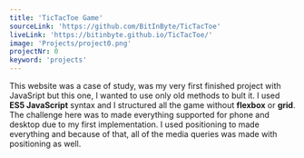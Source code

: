 ```yaml
---
title: 'TicTacToe Game'
sourceLink: 'https://github.com/BitInByte/TicTacToe'
liveLink: 'https://bitinbyte.github.io/TicTacToe/'
image: 'Projects/project0.png'
projectNr: 0
keyword: 'projects'
---
```


This website was a case of study, was my very first finished project with JavaSript but this one, I wanted to use only old methods to bult it. I used **ES5 JavaScript** syntax and I structured all the game without **flexbox** or **grid**. The challenge here was to made everything supported for phone and desktop due to my first implementation. I used positioning to made everything and because of that, all of the media queries was made with positioning as well.
